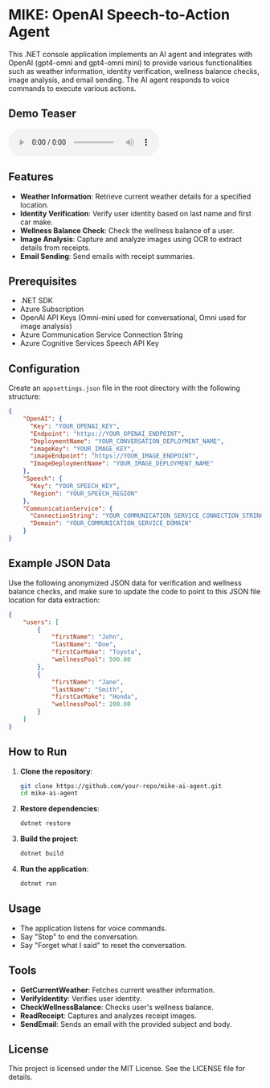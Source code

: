 # MIKE: OpenAI Speech-to-Action Agent

This .NET console application implements an AI agent and integrates with OpenAI (gpt4-omni and gpt4-omni mini) to provide various functionalities such as weather information, identity verification, wellness balance checks, image analysis, and email sending. The AI agent responds to voice commands to execute various actions.

## Demo Teaser

![Mike Interaction 1 - Teaser](https://github.com/JawadAminMSFT/mike-ai-agent/blob/main/MIKE%20Interaction%201%20-%20Teaser.m4a)

## Features

- **Weather Information**: Retrieve current weather details for a specified location.
- **Identity Verification**: Verify user identity based on last name and first car make.
- **Wellness Balance Check**: Check the wellness balance of a user.
- **Image Analysis**: Capture and analyze images using OCR to extract details from receipts.
- **Email Sending**: Send emails with receipt summaries.

## Prerequisites

- .NET SDK
- Azure Subscription
- OpenAI API Keys (Omni-mini used for conversational, Omni used for image analysis)
- Azure Communication Service Connection String
- Azure Cognitive Services Speech API Key

## Configuration

Create an `appsettings.json` file in the root directory with the following structure:

```json
{
    "OpenAI": {
      "Key": "YOUR_OPENAI_KEY",
      "Endpoint": "https://YOUR_OPENAI_ENDPOINT",
      "DeploymentName": "YOUR_CONVERSATION_DEPLOYMENT_NAME",
      "imageKey": "YOUR_IMAGE_KEY",
      "imageEndpoint": "https://YOUR_IMAGE_ENDPOINT",
      "ImageDeploymentName": "YOUR_IMAGE_DEPLOYMENT_NAME"
    },
    "Speech": {
      "Key": "YOUR_SPEECH_KEY",
      "Region": "YOUR_SPEECH_REGION"
    },
    "CommunicationService": {
      "ConnectionString": "YOUR_COMMUNICATION_SERVICE_CONNECTION_STRING",
      "Domain": "YOUR_COMMUNICATION_SERVICE_DOMAIN"
    }
}
```

## Example JSON Data

Use the following anonymized JSON data for verification and wellness balance checks, and make sure to update the code to point to this JSON file location for data extraction:

```json
{
    "users": [
        {
            "firstName": "John",
            "lastName": "Doe",
            "firstCarMake": "Toyota",
            "wellnessPool": 500.00
        },
        {
            "firstName": "Jane",
            "lastName": "Smith",
            "firstCarMake": "Honda",
            "wellnessPool": 200.00
        }
    ]
}
```

## How to Run

1. **Clone the repository**:
   ```sh
   git clone https://github.com/your-repo/mike-ai-agent.git
   cd mike-ai-agent
   ```

2. **Restore dependencies**:
   ```sh
   dotnet restore
   ```

3. **Build the project**:
   ```sh
   dotnet build
   ```

4. **Run the application**:
   ```sh
   dotnet run
   ```

## Usage

- The application listens for voice commands.
- Say "Stop" to end the conversation.
- Say "Forget what I said" to reset the conversation.

## Tools

- **GetCurrentWeather**: Fetches current weather information.
- **VerifyIdentity**: Verifies user identity.
- **CheckWellnessBalance**: Checks user's wellness balance.
- **ReadReceipt**: Captures and analyzes receipt images.
- **SendEmail**: Sends an email with the provided subject and body.

## License

This project is licensed under the MIT License. See the LICENSE file for details.
